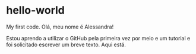 # hello-world
My first code.
Olá, meu nome é Alessandra!

Estou aprendo a utilizar o GitHub pela primeira vez por meio e um tutorial e foi solicitado escrever um breve texto. Aqui está.
